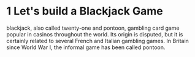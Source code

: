 # 1 Let's build a Blackjack Game

blackjack, also called twenty-one and pontoon, gambling card game popular in casinos throughout the world. Its origin is disputed, but it is certainly related to several French and Italian gambling games. In Britain since World War I, the informal game has been called pontoon.